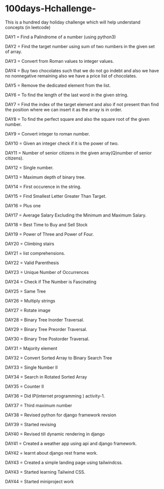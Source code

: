 # 100days-Hchallenge-
This is a hundred day holiday challenge which will help understand concepts (in leetcode)

DAY1 = Find a Palindrome of a number (using python3)

DAY2 = Find the target number using sum of two numbers in the given set of array.

DAY3 = Convert from Roman values to integer values.

DAY4 = Buy two chocolates such that we do not go indebt and also we have no nonnegative  remaining also we have a price list of chocolates.

DAY5 = Remove the  dedicated element from the list.

DAY6 = To find the length of the last word in the given string. 

DAY7 = Find the index of the target element and also if not present than find the position where we can insert it as the array is in order.

DAY8 = To find the perfect square and also the square root of the given number.

DAY9 = Convert integer to roman number.

DAY10 = Given an integer check if it is the power of two.

DAY11 = Number of senior citizens in the given array(Q)number of senior citizens).

DAY12 = Single number.

DAY13 = Maximum depth of binary tree.

DAY14 = First occurence in the string.

DAY15 = Find Smallest Letter Greater Than Target.

DAY16 = Plus one

DAY17 = Average Salary Excluding the Minimum and Maximum Salary.

DAY18 = Best Time to Buy and Sell Stock

DAY19 = Power of Three and Power of Four.

DAY20 = Climbing stairs

DAY21 = list comprehensions.

DAY22 = Valid Parenthesis

DAY23 = Unique Number of Occurrences

DAY24 = Check if The Number is Fascinating

DAY25 = Same Tree

DAY26 = Multiply strings

DAY27 = Rotate  image

DAY28 = Binary Tree Inorder Traversal.

DAY29 =  Binary Tree Preorder Traversal. 

DAY30 =  Binary Tree Postorder Traversal.

DAY31 = Majority element

DAY32 = Convert Sorted Array to Binary Search Tree

DAY33 = Single Number II

DAY34 = Search in Rotated Sorted Array

DAY35 = Counter II

DAY36 = Did IP(internet programming ) activity-1.

DAY37 = Third maximum number

DAY38 = Revised python for django framework revsion

DAY39 = Started  revising

DAY40 = Revised till dynamic rendering in django

DAY41 = Created a weather app using api and django framework.

DAY42 = learnt about django rest frame work.

DAY43 = Created a simple landing page using tailwindcss.

DAY43 = Started learning  Tailwind CSS.

DAY44 = Started miniproject work

